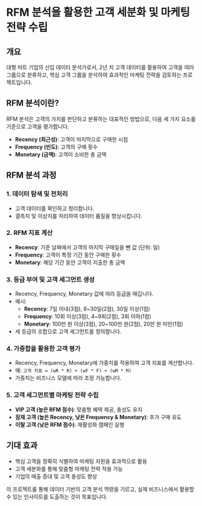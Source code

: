# RFM 분석을 활용한 고객 세분화 및 마케팅 전략 수립

## 개요
대형 마트 기업의 신입 데이터 분석가로서, 2년 치 고객 데이터를 활용하여 고객을 여러 그룹으로 분류하고, 핵심 고객 그룹을 분석하여 효과적인 마케팅 전략을 검토하는 프로젝트입니다.

## RFM 분석이란?
RFM 분석은 고객의 가치를 판단하고 분류하는 대표적인 방법으로, 다음 세 가지 요소를 기준으로 고객을 평가합니다.

- **Recency (최근성)**: 고객이 마지막으로 구매한 시점
- **Frequency (빈도)**: 고객의 구매 횟수
- **Monetary (금액)**: 고객이 소비한 총 금액

## RFM 분석 과정

### 1. 데이터 탐색 및 전처리
- 고객 데이터를 확인하고 정리합니다.
- 결측치 및 이상치를 처리하여 데이터 품질을 향상시킵니다.

### 2. RFM 지표 계산
- **Recency**: 기준 날짜에서 고객의 마지막 구매일을 뺀 값 (단위: 일)
- **Frequency**: 고객이 특정 기간 동안 구매한 횟수
- **Monetary**: 해당 기간 동안 고객이 지출한 총 금액

### 3. 등급 부여 및 고객 세그먼트 생성
- Recency, Frequency, Monetary 값에 따라 등급을 매깁니다.
- 예시:
  - **Recency**: 7일 이내(3점), 8~30일(2점), 30일 이상(1점)
  - **Frequency**: 10회 이상(3점), 4~9회(2점), 3회 이하(1점)
  - **Monetary**: 100만 원 이상(3점), 20~100만 원(2점), 20만 원 미만(1점)
- 세 등급의 조합으로 고객 세그먼트를 정의합니다.

### 4. 가중합을 활용한 고객 평가
- Recency, Frequency, Monetary에 가중치를 적용하여 고객 지표를 계산합니다.
- 예: `고객 지표 = (wR * R) + (wF * F) + (wM * M)`
- 가중치는 비즈니스 모델에 따라 조정 가능합니다.

### 5. 고객 세그먼트별 마케팅 전략 수립
- **VIP 고객 (높은 RFM 점수)**: 맞춤형 혜택 제공, 충성도 유지
- **잠재 고객 (높은 Recency, 낮은 Frequency & Monetary)**: 추가 구매 유도
- **이탈 고객 (낮은 RFM 점수)**: 재활성화 캠페인 실행

## 기대 효과
- 핵심 고객을 정확히 식별하여 마케팅 자원을 효과적으로 활용
- 고객 세분화를 통해 맞춤형 마케팅 전략 적용 가능
- 기업의 매출 증대 및 고객 충성도 향상

이 프로젝트를 통해 데이터 기반의 고객 분석 역량을 기르고, 실제 비즈니스에서 활용할 수 있는 인사이트를 도출하는 것이 목표입니다.

